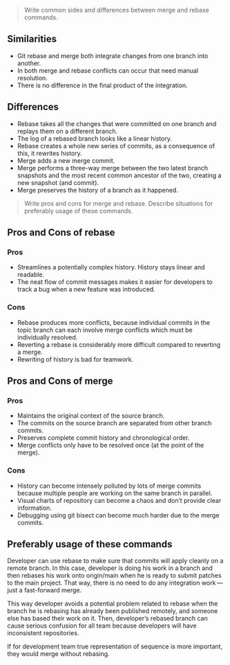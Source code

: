 > Write common sides and differences between merge and rebase commands.

## Similarities

* Git rebase and merge both integrate changes from one branch into another.
* In both merge and rebase conflicts can occur that need manual resolution.
* There is no difference in the final product of the integration.

## Differences

* Rebase takes all the changes that were committed on one branch and replays them on a different branch.
* The log of a rebased branch looks like a linear history.
* Rebase creates a whole new series of commits, as a consequence of this, it rewrites history.
* Merge adds a new merge commit.
* Merge performs a three-way merge between the two latest branch snapshots and the most recent common ancestor of the two, creating a new snapshot (and commit).
* Merge preserves the history of a branch as it happened.  

> Write pros and cons for merge and rebase. Describe situations for preferably usage of these commands.

## Pros and Cons of rebase

### Pros

* Streamlines a potentially complex history. History stays linear and readable.
* The neat flow of commit messages makes it easier for developers to track a bug when a new feature was introduced.

### Cons

* Rebase produces more conflicts, because individual commits in the topic branch can each involve merge conflicts which must be individually resolved.
* Reverting a rebase is considerably more difficult compared to reverting a merge.
* Rewriting of history is bad for teamwork.

## Pros and Cons of merge

### Pros 

* Maintains the original context of the source branch.
* The commits on the source branch are separated from other branch commits.
* Preserves complete commit history and chronological order.
* Merge conflicts only have to be resolved once (at the point of the merge).

### Cons

* History can become intensely polluted by lots of merge commits because multiple people are working on the same branch in parallel.
* Visual charts of repository can become a chaos and don’t provide clear information.
* Debugging using git bisect can become much harder due to the merge commits.

## Preferably usage of these commands

Developer can use rebase to make sure that commits will apply cleanly on a remote branch. In this case, developer is doing his work in a branch and then rebases his work onto origin/main when he is ready to submit patches to the main project. That way, there is no need to do any integration work — just a fast-forward merge.

This way developer avoids a potential problem related to rebase when the branch he is rebasing has already been published remotely, and someone else has based their work on it. Then, developer’s rebased branch can cause serious confusion for all team because developers will have inconsistent repositories.

If for development team true representation of sequence is more important, they would merge without rebasing.
